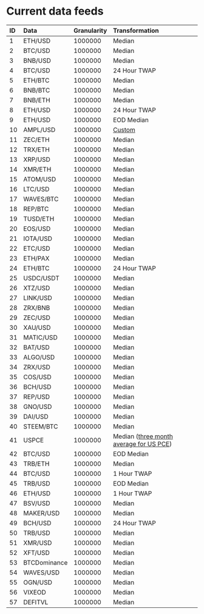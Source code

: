 # Current data feeds

| ID | Data | Granularity | Transformation |
| :--- | :--- | :--- | :--- |
| 1 | ETH/USD | 1000000 | Median |
| 2 | BTC/USD | 1000000 | Median |
| 3 | BNB/USD | 1000000 | Median |
| 4 | BTC/USD | 1000000 | 24 Hour TWAP |
| 5 | ETH/BTC | 1000000 | Median |
| 6 | BNB/BTC | 1000000 | Median |
| 7 | BNB/ETH | 1000000 | Median |
| 8 | ETH/USD | 1000000 | 24 Hour TWAP |
| 9 | ETH/USD | 1000000 | EOD Median |
| 10 | AMPL/USD | 1000000 | [Custom](https://docs.google.com/document/d/1RFCApk1PznMhSRVhiyFl_vBDPA4mP2n1dTmfqjvuTNw) |
| 11 | ZEC/ETH | 1000000 | Median |
| 12 | TRX/ETH | 1000000 | Median |
| 13 | XRP/USD | 1000000 | Median |
| 14 | XMR/ETH | 1000000 | Median |
| 15 | ATOM/USD | 1000000 | Median |
| 16 | LTC/USD | 1000000 | Median |
| 17 | WAVES/BTC | 1000000 | Median |
| 18 | REP/BTC | 1000000 | Median |
| 19 | TUSD/ETH | 1000000 | Median |
| 20 | EOS/USD | 1000000 | Median |
| 21 | IOTA/USD | 1000000 | Median |
| 22 | ETC/USD | 1000000 | Median |
| 23 | ETH/PAX | 1000000 | Median |
| 24 | ETH/BTC | 1000000 | 24 Hour TWAP |
| 25 | USDC/USDT | 1000000 | Median |
| 26 | XTZ/USD | 1000000 | Median |
| 27 | LINK/USD | 1000000 | Median |
| 28 | ZRX/BNB | 1000000 | Median |
| 29 | ZEC/USD | 1000000 | Median |
| 30 | XAU/USD | 1000000 | Median |
| 31 | MATIC/USD | 1000000 | Median |
| 32 | BAT/USD | 1000000 | Median |
| 33 | ALGO/USD | 1000000 | Median |
| 34 | ZRX/USD | 1000000 | Median |
| 35 | COS/USD | 1000000 | Median |
| 36 | BCH/USD | 1000000 | Median |
| 37 | REP/USD | 1000000 | Median |
| 38 | GNO/USD | 1000000 | Median |
| 39 | DAI/USD | 1000000 | Median |
| 40 | STEEM/BTC | 1000000 | Median |
| 41 | USPCE | 1000000 | Median \([three month average for US PCE](https://www.bea.gov/data/personal-consumption-expenditures-price-index-excluding-food-and-energy)\) |
| 42 | BTC/USD | 1000000 | EOD Median |
| 43 | TRB/ETH | 1000000 | Median |
| 44 | BTC/USD | 1000000 | 1 Hour TWAP |
| 45 | TRB/USD | 1000000 | EOD Median |
| 46 | ETH/USD | 1000000 | 1 Hour TWAP |
| 47 | BSV/USD | 1000000 | Median |
| 48 | MAKER/USD | 1000000 | Median |
| 49 | BCH/USD | 1000000 | 24 Hour TWAP |
| 50 | TRB/USD | 1000000 | Median |
| 51 | XMR/USD | 1000000 | Median |
| 52 | XFT/USD | 1000000 | Median |
| 53 | BTCDominance | 1000000 | Median |
| 54 | WAVES/USD | 1000000 | Median |
| 55 | OGN/USD | 1000000 | Median |
| 56 | VIXEOD | 1000000 | Median |
| 57 | DEFITVL | 1000000 | Median |


